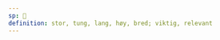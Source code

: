 ```yaml
---
sp: 󱥣
definition: stor, tung, lang, høy, bred; viktig, relevant
---
```

<!-- suli is about large things. things that take up a lot of space, either literally or metaphorically. a tall person is suli, but so is a short important person. -->